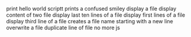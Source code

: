 print hello world
scriptt prints a confused smiley
display a file
display content of two file
display last ten lines of a file
display first lines of a file
display third line of a file
creates a file name starting with a new line
overwrite a file
duplicate line of file
no more js
